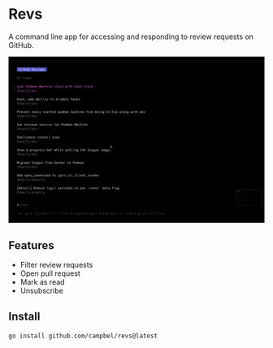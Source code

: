 # Revs
A command line app for accessing and responding to review requests on GitHub.

![Revs sample image](img/sample.gif)

## Features

* Filter review requests
* Open pull request
* Mark as read
* Unsubscribe

## Install

```sh
go install github.com/campbel/revs@latest
```
